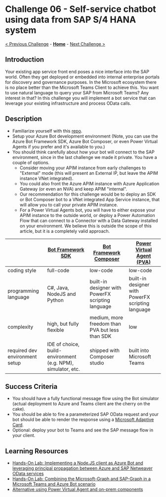 # Challenge 06 - Self-service chatbot using data from SAP S/4 HANA system

[< Previous Challenge](./Challenge-05.md) - **[Home](../README.md)** - [Next Challenge >](./Challenge-07.md)

## Introduction
Your existing app service front end poses a nice interface into the SAP world. Often they get deployed or embedded into internal enterprise portals for discovery and governance purposes. In the Microsoft ecosystem there is no place better than the Microsoft Teams Client to achieve this. You want to use natural language to query your SAP from Microsoft Teams? Any interest in that? In this challenge you will implement a bot service that can leverage your existing infrastructure and process OData calls.

## Description
- Familiarize yourself with this [repo](https://github.com/ROBROICH/Teams-Chatbot-SAP-NW-Principal-Propagation).
- Setup your Azure Bot development environment (Note, you can use the Azure Bot Framework SDK, Azure Bot Composer, or even Power Virtual Agents if you prefer and it's available to you.)
- You should think carefully about how your bot will connect to the SAP environment, since in the last challenge we made it private. You have a couple of options.
  - Consider moving your APIM instance from early challenges to "External" mode (this will present an External IP, but leave the APIM instance VNet integrated).
  - You could also front the Azure APIM instance with Azure Application Gateway (or even an NVA) and keep APIM "internal".
  - Our recommendation for this challenge would be to deploy an SDK or Bot Composer bot to a VNet integrated App Service instance, that will allow you to call your private APIM instance.
  - For a Power Virtual Agents bot, you will have to either expose your APIM instance to the outside world, or deploy a Power Automation Flow that can connect to a Connector with a Data Gateway installed on your environment. We believe this is outside the scope of this article, but it is a completely valid approach.

|| [Bot Framework SDK](https://docs.microsoft.com/en-us/azure/bot-service/bot-service-quickstart-create-bot?view=azure-bot-service-4.0&tabs=csharp%2Cvs) | [Bot Framework Composer](https://docs.microsoft.com/en-us/composer/introduction?tabs=v2x) | [Power Virtual Agent (PVA)](https://docs.microsoft.com/en-us/power-virtual-agents/teams/fundamentals-what-is-power-virtual-agents-teams) |
|----------|-------------|------|---|
| coding style |  full-code | low-code | low-code |
| programming language | C#, Java, NodeJS and Python | built-in designer with PowerFX scripting language | built-in designer with PowerFX scripting language |
| complexity | high, but fully flexible | medium, more freedom than PVA but less than SDK | low |
| required dev environment setup | IDE of choice, build-environment (e.g. NPM), simulator, etc. | shipped with Composer studio | built into Microsoft Teams |

## Success Criteria
- You should have a fully functional message flow using the Bot simulator (actual deployment to Azure and Teams client are the cherry on the cake).
- You should be able to fire a parameterized SAP OData request and your bot should be able to render the response using a [Microsoft Adaptive Card](https://adaptivecards.io/).
- Optional: deploy your bot to Teams and see the SAP message flow in your client.

## Learning Resources
- [Hands-On Lab: Implementing a Node.JS client as Azure Bot and leveraging principal propagation between Azure and SAP Netweaver OData services](https://github.com/ROBROICH/Teams-Chatbot-SAP-NW-Principal-Propagation)
- [Hands-On Lab: Combining the Microsoft-Graph and SAP-Graph in a Microsoft Teams and Azure Bot scenario](https://github.com/ROBROICH/TEAMS-Chatbot-Microsoft-SAP-Graph)
- [Alternative using Power Virtual Agent and on-prem components](https://blogs.sap.com/2021/04/13/principal-propagation-in-a-multi-cloud-solution-between-microsoft-azure-and-sap-business-technology-platform-btp-part-iv-sso-with-a-power-virtual-agent-chatbot-and-on-premises-data-gateway/)
